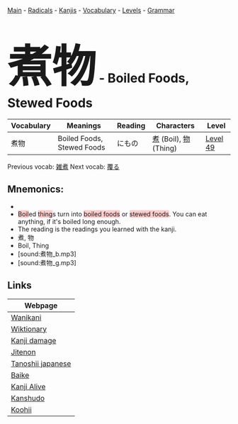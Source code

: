 <style> bigfont {font-size: 100px}</style>
[Main](../README.md) -
[Radicals](../radicals.md) -
[Kanjis](../kanjis.md) -
[Vocabulary](../vocabulary.md) -
[Levels](../levels.md) -
[Grammar](../grammar.md)
# <bigfont> 煮物</bigfont> - Boiled Foods, Stewed Foods 

| Vocabulary | Meanings | Reading | Characters | Level |
| --- | --- | --- | --- | --- |
| 煮物 | Boiled Foods, Stewed Foods | にもの |  [煮](../kanjis/煮.md) (Boil), [物](../kanjis/物.md) (Thing) | [Level 49](../levels/wk_level49.md) |

Previous vocab: [雑煮](雑煮.md) Next vocab: [覆る](覆る.md) 

## Mnemonics:

* 
* <span style="background-color:#ffcccb"> Boil</span>ed <span style="background-color:#ffcccb"> thing</span>s turn into <span style="background-color:#ffcccb"> boiled foods</span> or <span style="background-color:#ffcccb"> stewed foods</span>. You can eat anything, if it's boiled long enough.
* The reading is the readings you learned with the kanji.
* 煮, 物
* Boil, Thing
* [sound:煮物_b.mp3]
* [sound:煮物_g.mp3]


## Links 

| Webpage |
| --- |
| [Wanikani          ](https://www.wanikani.com/kanji/煮物) |
| [Wiktionary        ](https://en.wiktionary.org/wiki/煮物) |
| [Kanji damage      ](http://www.kanjidamage.com/kanji/search?utf8=✓&q=煮物) |
| [Jitenon           ](https://jitenon.com/kanji/煮物) |
| [Tanoshii japanese ](https://www.tanoshiijapanese.com/dictionary/kanji.cfm?k=煮物) |
| [Baike             ](https://baike.baidu.com/item/煮物) |
| [Kanji Alive       ](https://app.kanjialive.com/煮物) |
| [Kanshudo          ](https://www.kanshudo.com/searchmn?q=煮物) |
| [Koohii            ](https://kanji.koohii.com/study/kanji/煮物) |
